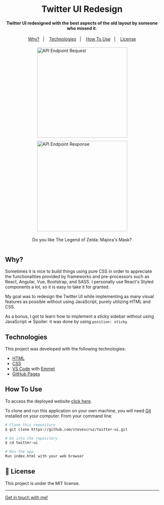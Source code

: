 <h1 align="center">
    <br>
    Twitter UI Redesign
</h1>

<h4 align="center">
  Twitter UI redesigned with the best aspects of the old layout by someone who missed it.
</h4>

<p align="center">
  <a href ="#why">Why?</a>&nbsp;&nbsp;&nbsp;|&nbsp;&nbsp;&nbsp;
  <a href="#technologies">Technologies</a>&nbsp;&nbsp;&nbsp;|&nbsp;&nbsp;&nbsp;
  <a href="#how-to-use">How To Use</a>&nbsp;&nbsp;&nbsp;|&nbsp;&nbsp;&nbsp;
  <a href="#memo-license">License</a>
</p>

<div style="display: flex; flex-wrap: wrap; justify-content: center;">

  <img style="margin: 5px" alt="API Endpoint Request" src="https://media3.giphy.com/media/PjIP8SKqOaappWtKOi/giphy.gif" width="295" />

  <img style="margin: 5px" alt="API Endpoint Response" src="https://media2.giphy.com/media/UrzlfjG8nuAF4Xz12z/giphy.gif" width="295" />

  <p>
    Do you like The Legend of Zelda: Majora's Mask?
  </p>
</div>

## Why?

Sometimes it is nice to build things using pure CSS in order to appreciate the functionalities provided by frameworks and pre-processors such as React, Angular, Vue, Bootstrap, and SASS. I personally use React's Styled components a lot, so it 
is easy to take it for granted.

My goal was to redesign the Twitter UI while implementing as many visual features as possible without using JavaScript, purely utilizing HTML and CSS.

As a bonus, I got to learn how to implement a sticky sidebar without using JavaScript => Spoiler: it was done by using `position: sticky`.

## Technologies

This project was developed with the following technologies:

-  [HTML](https://html.spec.whatwg.org/multipage/)
-  [CSS](https://www.w3.org/Style/CSS/Overview.en.html)
-  [VS Code][vc] with [Emmet][emmet]
-  [GitHub Pages](https://pages.github.com/)

## How To Use

To access the deployed website [click here](https://stevescruz.github.io/twitter-ui/).

To clone and run this application on your own machine, you will need [Git](https://git-scm.com) installed on your computer. From your command line:

```bash
# Clone this repository
$ git clone https://github.com/stevescruz/twitter-ui.git

# Go into the repository
$ cd twitter-ui

# Run the app
Run index.html with your web browser
```

## :memo: License
This project is under the MIT license.

---

[Get in touch with me!](https://www.linkedin.com/in/stevescruz/)

[vc]: https://code.visualstudio.com/
[emmet]: https://emmet.io/
